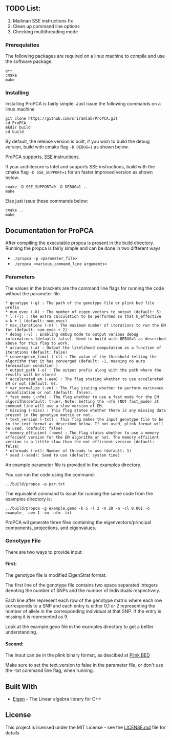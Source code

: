 
## TODO List:

1. Mailman SSE instructions fix
2. Clean up command line options
3. Checking multithreading mode

### Prerequisites

The following packages are required on a linux machine to compile and use the software package.

```
g++
cmake
make
```

### Installing

Installing ProPCA is fairly simple. Just issue the following commands on a linux machine

```
git clone https://github.com/sriramlab/ProPCA.git
cd ProPCA
mkdir build
cd build
```
By default, the release version is built, if you wish to build the debug version, build with cmake flag `-D DEBUG=1` as shown below.

ProPCA supports, [SSE](https://en.wikipedia.org/wiki/Streaming_SIMD_Extensions) instructions.

If your architecure is Intel and supports SSE instructions, build with the cmake flag `-D SSE_SUPPORT=1` for an faster improved version as shown below.


```
cmake -D SSE_SUPPORT=0 -D DEBUG=1 ..
make
```

Else just issue these commands below:

```
cmake ..
make
```


## Documentation for ProPCA

After compiling the executable propca is present in the build directory.
Running the propca is fairly simple and can be done in two different ways

* ``./propca -p <parameter_file>``
* ``./propca <various_command_line arguments>``

### Parameters

The values in the brackets are the command line flags for running the code without the parameter file.

```
* genotype (-g) : The path of the genotype file or plink bed file prefix
* num_evec (-k) : The number of eigen vectors to output (default: 5)
* l (-l) : The extra calculation to be performed so that k_effective  = k + l (default: num_evec)
* max_iterations (-m) : The maximum number of iterations to run the EM for (default: num_evec + 2)
* debug (-v) : Enabling debug mode to output various debug informations (default: false). Need to build with DEBUG=1 as described above for this flag to work.
* accuracy (-a) : Output the likelihood computation as a function of iterations (default: false)
* convergence_limit (-cl) : The value of the threshold telling the algorithm that it has converged (default: -1, meaning no auto termination condition )
* output_path (-o) : The output prefix along with the path where the results will be stored
* accelerated_em (-aem) : The flag stating whether to use accelerated EM or not (default: 0).
* var_normalize (-vn) : The flag stating whether to perform varinance normalization or not (default: false).
* fast_mode (-nfm) : The flag whether to use a fast mode for the EM algorithm(default: true). Note: Setting the -nfm (NOT fast_mode) at command line will use a slow version of EM.
* missing (-miss) : This flag states whether there is any missing data present in the genotype matrix or not. 
* text_version (-txt) : This flag makes the input genotype file to be in the text format as described below. If not used, plink format will be used. (default: false)
* memory_efficient (-mem) : The flag states whether to use a memory effecient version for the EM algorithm or not. The memory efficient version is a little slow than the not efficient version (default: false)
* nthreads (-nt): Number of threads to use (default: 1)
* seed (-seed): Seed to use (default: system time)

```

An example parameter file is provided in the examples directory.

You can run the code using the command:

```
../build/propca -p par.txt
``` 

The equivalent command to issue for running the same code from the examples directory is:

```
../build/propca -g example.geno -k 5 -l 2 -m 20 -a -cl 0.001 -o example_ -aem 1 -vn -nfm -txt
```

ProPCA wil generate three files containing the eigenvectors/principal components, projections, and eigenvalues.

### Genotype File

There are two ways to provide input:

#### First:

The genotype file is modified EigenStrat format. 

The first line of the genotype file contains two space separated integers denoting the number of SNPs and the number of Individuals respectively.

Each line after represent each row of the genotype matrix where each row corresponds to a SNP and each entry is either 0,1 or 2 representing the number of allele in the corresponding individual at that SNP. If the entry is missing it is represented as 9.

Look at the example.geno file in the examples directory to get a better understanding. 

#### Second:

The inout can be in the plink binary format, as descibed at [Plink BED](https://www.cog-genomics.org/plink/1.9/input#bed)

Make sure to set the text_version to false in the parameter file, or don't use the -txt command line flag, when running. 

## Built With

* [Eigen](http://eigen.tuxfamily.org/) - The Linear algebra library for C++


## License

This project is licensed under the MIT License - see the [LICENSE.md](LICENSE.md) file for details
